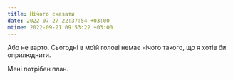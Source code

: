 ```yaml
---
title: Ні́чого сказати
date: 2022-07-27 22:37:54 +03:00
mtime: 2022-09-21 09:53:22 +03:00
---
```


Або не варто. Сьогодні в моїй голові немає нічого такого, що я хотів би оприлюднити.

Мені потрібен план.

